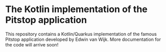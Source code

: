 # The Kotlin implementation of the Pitstop application

This repository contains a Kotlin/Quarkus implementation of the famous Pitstop application developed by Edwin van Wijk.
More documentation for the code will arrive soon!